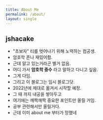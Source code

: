 ```yaml
---
title: About Me
permalink: /about/
layout: single
---
```


## jshacake

- "초보자" 티를 벗어나기 위해 노력하는 컴공생.
- 암호학 존나 재밌어함.
- 근데 알고 있는거라곤 별거 없음.
- 어디 가서 __암호학 중수__ 라고 말하고 다니고 싶음.
- 그게 다임.
- 그리고 이 블로그는 임시 블로그닷.
- 2022년에 제대로 옮겨서 시작할 예정.
- 그 때 까지 내공을 쌓아두고
- 여기에는 깨짝깨짝 중요한 포인트만 올릴 거임.
- 공부 관련해서만 올릴거다.
- 근데 이미 about me 부터가 망했네

